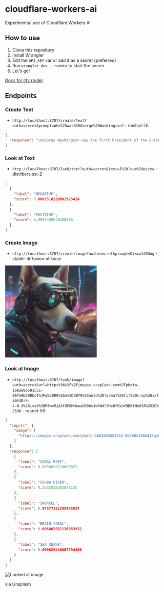 # cloudflare-workers-ai
Experimental use of Cloudflare Workers AI 

## How to use
1. Clone this repository
2. Install Wrangler
3. Edit the `API_KEY` var or add it as a secret (preferred)
4. Run `wrangler dev --remote` to start the server
5. Let's go!

[Docs for itty router](https://itty.dev/itty-router)

## Endpoints
### Create Text
- `http://localhost:8787/create/text?auth=secret&prompt=Who%20was%20George%20Washington?` - mistral-7b
```json
{
  "response": "\nGeorge Washington was the first President of the United States of America, serving two terms from 1789 to 1797. He was a key figure in the American Revolution and played a crucial role in the establishment of the United States as a nation. Washington was a surveyor, tobacco farmer, and military leader, and he was widely respected for his leadership and integrity. He was a strong advocate for the principles of democracy and republicanism, and he helped to establish many of the institutions and traditions that continue to shape American government and society today."
}
```

### Look at Text
- `http://localhost:8787/look/text?auth=secret&text=I%20love%20pizza` - distilbert-sst-2
```json
[
  {
    "label": "NEGATIVE",
    "score": 0.0002510220801923424
  },
  {
    "label": "POSITIVE",
    "score": 0.9997490048408508
  }
]
```
### Create Image
- `http://localhost:8787/create/image?auth=secret&prompt=Disco%20Dog` - stable-diffusion-xl-base

<img src="./image.png" width="300" height="auto" alt="Looked at image">

### Look at Image
- `http://localhost:8787/look/image?auth=secret&url=https%3A%2F%2Fimages.unsplash.com%2Fphoto-1682686581551-867e0b208bd1%3Fq%3D80%26w%3D3870%26auto%3Dformat%26fit%3Dcrop%26ixlib%3Drb-4.0.3%26ixid%3DM3wxMjA3fDF8MHxwaG90by1wYWdlfHx8fGVufDB8fHx8fA%253D%253D` - resnet-50
```json
{
  "inputs": {
    "image": [
      "https://images.unsplash.com/photo-1682686581551-867e0b208bd1?q=80&w=3870&auto=format&fit=crop&ixlib=rb-4.0.3&ixid=M3wxMjA3fDF8MHxwaG90by1wYWdlfHx8fGVufDB8fHx8fA%3D%3D"
    ]
  },
  "response": [
    {
      "label": "CORAL REEF",
      "score": 0.5838099718093872
    },
    {
      "label": "SCUBA DIVER",
      "score": 0.3282018303871155
    },
    {
      "label": "SNORKEL",
      "score": 0.07677122205495834
    },
    {
      "label": "BRAIN CORAL",
      "score": 0.006402952130883932
    },
    {
      "label": "SEA SNAKE",
      "score": 0.000826448667794466
    }
  ]
}
```
<img src="https://images.unsplash.com/photo-1682686581551-867e0b208bd1?q=80&w=3870&auto=format&fit=crop&ixlib=rb-4.0.3&ixid=M3wxMjA3fDF8MHxwaG90by1wYWdlfHx8fGVufDB8fHx8fA%3D%3D" width="300" height="auto" alt="Looked at image">

via Unsplash